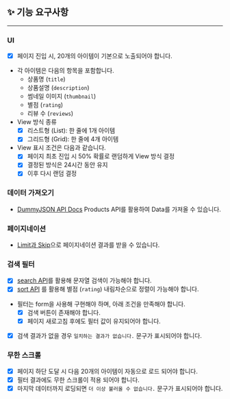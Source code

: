 ## ✨ 기능 요구사항

---

### UI

- [x] 페이지 진입 시, 20개의 아이템이 기본으로 노출되어야 합니다.
- 각 아이템은 다음의 항목을 포함합니다.
  - 상품명 (`title`)
  - 상품설명 (`description`)
  - 썸네일 이미지 (`thumbnail`)
  - 별점 (`rating`)
  - 리뷰 수 (`reviews`)
- View 방식 종류
  - [x] 리스트형 (List): 한 줄에 1개 아이템
  - [x] 그리드형 (Grid): 한 줄에 4개 아이템
- View 표시 조건은 다음과 같습니다.
  - [x] 페이지 최초 진입 시 50% 확률로 랜덤하게 View 방식 결정
  - [x] 결정된 방식은 24시간 동안 유지
  - [x] 이후 다시 랜덤 결정

### 데이터 가져오기

- [DummyJSON API Docs](https://dummyjson.com/docs/products#products-all) Products API를 활용하여 Data를 가져올 수 있습니다.

### 페이지네이션

- [Limit과 Skip](https://dummyjson.com/docs/products#products-limit_skip)으로 페이지네이션 결과를 받을 수 있습니다.

### 검색 필터

- [x] [search API](https://dummyjson.com/docs/products#products-search)를 활용해 문자열 검색이 가능해야 합니다.
- [x] [sort API](https://dummyjson.com/docs/products#products-sort) 를 활용해 별점 (`rating`) 내림차순으로 정렬이 가능해야 합니다.
- 필터는 form을 사용해 구현해야 하며, 아래 조건을 만족해야 합니다.
  - [x] 검색 버튼이 존재해야 합니다.
  - [x] 페이지 새로고침 후에도 필터 값이 유지되어야 합니다.
- [x] 검색 결과가 없을 경우 `일치하는 결과가 없습니다.` 문구가 표시되어야 합니다.

### 무한 스크롤

- [x] 페이지 하단 도달 시 다음 20개의 아이템이 자동으로 로드 되어야 합니다.
- [x] 필터 결과에도 무한 스크롤이 적용 되어야 합니다.
- [x] 마지막 데이터까지 로딩되면 `더 이상 불러올 수 없습니다.` 문구가 표시되어야 합니다.
